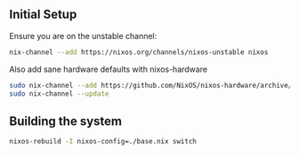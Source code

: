 ## Initial Setup

Ensure you are on the unstable channel:

```bash
nix-channel --add https://nixos.org/channels/nixos-unstable nixos
```

Also add sane hardware defaults with nixos-hardware

```bash
sudo nix-channel --add https://github.com/NixOS/nixos-hardware/archive/master.tar.gz nixos-hardware
sudo nix-channel --update
```


## Building the system

```bash
nixos-rebuild -I nixos-config=./base.nix switch
```
